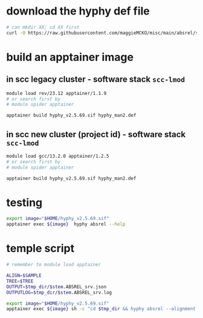 # download the hyphy def file
```bash
# can mkdir XX; cd XX first
curl -O https://raw.githubusercontent.com/maggieMCKO/misc/main/absrel/setup/hyphy_man2.def
```

# build an apptainer image
## in scc legacy cluster - software stack `scc-lmod`
```bash
module load rev/23.12 apptainer/1.1.9
# or search first by 
# module spider apptainer

apptainer build hyphy_v2.5.69.sif hyphy_man2.def
```

## in scc new cluster (project id) - software stack `scc-lmod`
```bash
module load gcc/13.2.0 apptainer/1.2.5
# or search first by 
# module spider apptainer

apptainer build hyphy_v2.5.69.sif hyphy_man2.def
```

# testing
```bash
export image="$HOME/hyphy_v2.5.69.sif"
apptainer exec ${image}  hyphy absrel --help

```

# temple script
```bash
# remember to module load apptainer

ALIGN=$SAMPLE
TREE=$TREE
OUTPUT=$tmp_dir/$stem.ABSREL_srv.json
OUTPUTLOG=$tmp_dir/$stem.ABSREL_srv.log

export image="$HOME/hyphy_v2.5.69.sif"
apptainer exec ${image} sh -c "cd $tmp_dir && hyphy absrel --alignment $ALIGN --tree $TREE --output $OUTPUT --srv Yes"
```